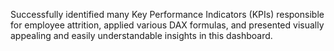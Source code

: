 Successfully identified many Key Performance Indicators (KPIs) responsible for employee attrition, applied various DAX formulas, and presented visually appealing and easily understandable insights in this dashboard.
